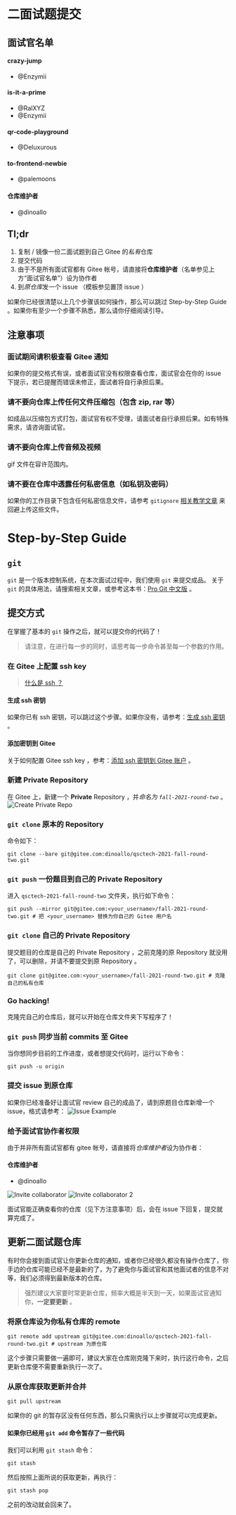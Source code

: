 # 二面试题提交

## 面试官名单
#### crazy-jump
* @Enzymii
#### is-it-a-prime
* @RalXYZ
* @Enzymii
#### qr-code-playground
* @Deluxurous
#### to-frontend-newbie
* @palemoons
#### 仓库维护者
* @dinoallo

## Tl;dr
1. 复制 / 镜像一份二面试题到自己 Gitee 的*私有*仓库
2. 提交代码
3. 由于不是所有面试官都有 Gitee 帐号，请直接将**仓库维护者**（名单参见上方“面试官名单”）设为协作者
4. 到*原仓库*发一个 issue （模板参见置顶 issue ）

如果你已经很清楚以上几个步骤该如何操作，那么可以跳过 Step-by-Step Guide 。如果你有至少一个步骤不熟悉，那么请你仔细阅读引导。

## 注意事项

### 面试期间请积极查看 Gitee 通知

如果你的提交格式有误，或者面试官没有权限查看仓库，面试官会在你的 issue 下提示，若已提醒而错误未修正，面试者将自行承担后果。

### 请不要向仓库上传任何文件压缩包（包含 zip, rar 等）

如成品以压缩包方式打包，面试官有权不受理，请面试者自行承担后果。如有特殊需求，请咨询面试官。

### 请不要向仓库上传音频及视频

gif 文件在容许范围内。

### 请不要在仓库中透露任何私密信息（如私钥及密码）

如果你的工作目录下包含任何私密信息文件，请参考 `gitignore` [相关教学文章](https://linuxize.com/post/gitignore-ignoring-files-in-git/) 来回避上传这些文件。

# Step-by-Step Guide
## `git`
`git` 是一个版本控制系统，在本次面试过程中，我们使用 `git` 来提交成品。
关于 `git` 的具体用法，请搜索相关文章，或参考这本书：[Pro Git 中文版](https://git-scm.com/book/zh/v2) 。
## 提交方式
在掌握了基本的 `git` 操作之后，就可以提交你的代码了！
> 请注意，在进行每一步的同时，请思考每一步命令甚至每一个参数的作用。
### 在 Gitee 上配置 ssh key
> [什么是 ssh ？](http://cn.linux.vbird.org/linux_server/linux_redhat9/0310telnetssh.php#ssh)
#### 生成 ssh 密钥
如果你已有 ssh 密钥，可以跳过这个步骤。如果你没有，请参考：[生成 ssh 密钥](https://gitee.com/help/articles/4181#article-header0) 。
#### 添加密钥到 Gitee
关于如何配置 Gitee ssh key ，参考：[添加 ssh 密钥到 Gitee 账户](https://gitee.com/help/articles/4191#article-header0) 。
### 新建 Private Repository
在 Gitee 上，新建一个 **Private** Repository ，并*命名为 `fall-2021-round-two`* 。
![Create Private Repo](./pics/create-private-repo-gitee.png)
### `git clone` 原本的 Repository
命令如下：

``` shell
git clone --bare git@gitee.com:dinoallo/qsctech-2021-fall-round-two.git
```
### `git push` 一份题目到自己的 Private Repository
进入 `qsctech-2021-fall-round-two` 文件夹，执行如下命令：

``` shell
git push --mirror git@gitee.com:<your_username>/fall-2021-round-two.git # 把 <your_username> 替换为你自己的 Gitee 用户名
```

### `git clone` 自己的 Private Repository
提交题目的仓库是自己的 Private Repository ，之前克隆的原 Repository 就没用了，可以删除，并请不要提交到原 Repository 。

``` shell
git clone git@gitee.com:<your_username>/fall-2021-round-two.git # 克隆自己的私有仓库
```

### Go hacking!
克隆完自己的仓库后，就可以开始在仓库文件夹下写程序了！

### `git push` 同步当前 commits 至 Gitee
当你想同步目前的工作进度，或者想提交代码时，运行以下命令：

``` shell
git push -u origin
```

### 提交 issue 到原仓库
如果你已经准备好让面试官 review 自己的成品了，请到原题目仓库新增一个 issue，格式请参考：
![Issue Example](./pics/issue-example-gitee.png)

### 给予面试官协作者权限
由于并非所有面试官都有 gitee 帐号，请直接将*仓库维护者*设为协作者：
#### 仓库维护者
* @dinoallo

![Invite collaborator](./pics/invite-collab-gitee.png "将面试官加到协作者中")
![Invite collaborator 2](./pics/invite-collab-gitee-2.png "输入面试官 ID")

面试官能正确查看你的仓库（见下方注意事项）后，会在 issue 下回复，提交就算完成了。

## 更新二面试题仓库
有时你会接到面试官让你更新仓库的通知，或者你已经很久都没有操作仓库了，你手边的仓库可能已经不是最新的了，为了避免你与面试官和其他面试者的信息不对等，我们必须得到最新版本的仓库。
> 强烈建议大家要时常更新仓库，频率大概是半天到一天，如果面试官通知你，**一定要更新** 。

### 将原仓库设为你私有仓库的 remote

``` shell
git remote add upstream git@gitee.com:dinoallo/qsctech-2021-fall-round-two.git # upstream 为原仓库
```
这个步骤只需要做一遍即可，建议大家在仓库刚克隆下来时，执行这行命令，之后更新仓库便不需要重新执行一次了。

### 从原仓库获取更新并合并

``` shell
git pull upstream
```
如果你的 git 的暂存区没有任何东西，那么只需执行以上步骤就可以完成更新。


#### 如果你已经用 `git add` 命令暂存了一些代码
我们可以利用 `git stash` 命令：
``` shell
git stash
```
然后按照上面所说的获取更新，再执行：

``` shell
git stash pop
```
之前的改动就会回来了。
